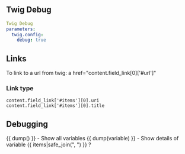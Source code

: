 ## Twig Debug
```yml
Twig Debug
parameters:
  twig.config:
    debug: true
```

## Links
To link to a url from twig: a href="content.field_link[0]['#url']"

### Link type
```twig
content.field_link['#items'][0].uri 
content.field_link['#items'][0].title
```

## Debugging
{{ dump() }} - Show all variables
{{ dump(variable) }} - Show details of variable
{{ items|safe_join(", ") }} ?
